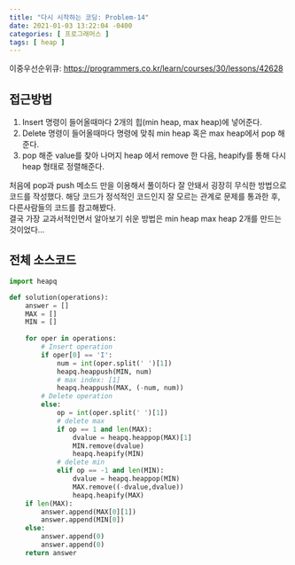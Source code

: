 ```yaml
---
title: "다시 시작하는 코딩: Problem-14"
date: 2021-01-03 13:22:04 -0400
categories: [ 프로그래머스 ]
tags: [ heap ]
---
```


이중우선순위큐: https://programmers.co.kr/learn/courses/30/lessons/42628

접근방법
--------
1. Insert 명령이 들어올때마다 2개의 힙(min heap, max heap)에 넣어준다.
2. Delete 명령이 들어올때마다 명령에 맞춰 min heap 혹은 max heap에서 pop 해준다.
3. pop 해준 value를 찾아 나머지 heap 에서 remove 한 다음, heapify를 통해 다시 heap 형태로 정렬해준다.

처음에 pop과 push 메소드 만을 이용해서 풀이하다 잘 안돼서
굉장히 무식한 방법으로 코드를 작성했다. 해당 코드가 정석적인 코드인지 잘 모르는 관계로 문제를 통과한 후, 다른사람들의 코드를 참고해봤다.<br>
결국 가장 교과서적인면서 알아보기 쉬운 방법은 min heap max heap 2개를 만드는 것이었다...

전체 소스코드
------
```python
import heapq

def solution(operations):
    answer = []
    MAX = []
    MIN = []
    
    for oper in operations:
        # Insert operation
        if oper[0] == 'I':
            num = int(oper.split(' ')[1])
            heapq.heappush(MIN, num)
            # max index: [1]
            heapq.heappush(MAX, (-num, num))
        # Delete operation
        else:
            op = int(oper.split(' ')[1])
            # delete max
            if op == 1 and len(MAX):
                dvalue = heapq.heappop(MAX)[1]
                MIN.remove(dvalue)
                heapq.heapify(MIN)
            # delete min
            elif op == -1 and len(MIN):
                dvalue = heapq.heappop(MIN)
                MAX.remove((-dvalue,dvalue))
                heapq.heapify(MAX)
    if len(MAX):
        answer.append(MAX[0][1])
        answer.append(MIN[0])
    else:
        answer.append(0)
        answer.append(0)
    return answer
```
